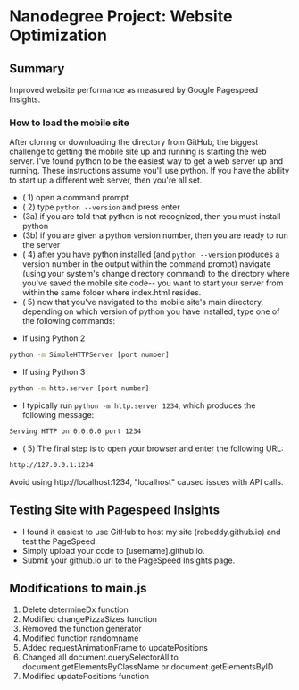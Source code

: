 # Nanodegree Project: Website Optimization

## Summary
Improved website performance as measured by Google Pagespeed Insights.

### How to load the mobile site
After cloning or downloading the directory from GitHub, the biggest challenge to getting the mobile site up and running is starting the web server.  I've found python to be the easiest way to get a web server up and running.  These instructions assume you'll use python.  If you have the ability to start up a different web server, then you're all set.    
  
  - ( 1) open a command prompt
  - ( 2) type ```python --version``` and press enter
  - (3a) if you are told that python is not recognized, then you must install python
  - (3b) if you are given a python version number, then you are ready to run the server
  - ( 4) after you have python installed (and ```python --version``` produces a version number in the output within the command prompt) navigate (using your system's change directory command) to the directory where you've saved the mobile site code--  you want to start your server from within the same folder where index.html resides.
  - ( 5) now that you've navigated to the mobile site's main directory, depending on which version of python you have installed, type one of the following commands:

* If using Python 2
```sh
python -m SimpleHTTPServer [port number]
```      
* If using Python 3
```sh
python -m http.server [port number]
```
* I typically run ```python -m http.server 1234```, which produces the following message:
```sh
Serving HTTP on 0.0.0.0 port 1234
```
- ( 5) The final step is to open your browser and enter the following URL:
```sh
http://127.0.0.1:1234
```
Avoid using http://localhost:1234, "localhost" caused issues with API calls.



## Testing Site with Pagespeed Insights
- I found it easiest to use GitHub to host my site (robeddy.github.io) and test the PageSpeed.  
- Simply upload your code to [username].github.io.
- Submit your github.io url to the PageSpeed Insights page.

## Modifications to main.js

1. Delete determineDx function
2. Modified changePizzaSizes function
3. Removed the function generator
4. Modified function randomname
5. Added requestAnimationFrame to updatePositions
6. Changed all document.querySelectorAll to document.getElementsByClassName or document.getElementsByID
7. Modified updatePositions function
